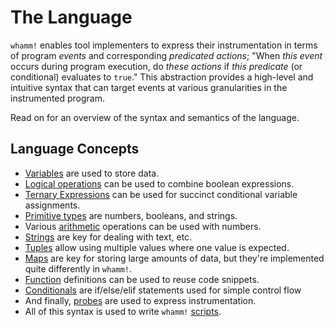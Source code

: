 # The Language #

`whamm!` enables tool implementers to express their instrumentation in terms of program _events_ and corresponding _predicated actions_;
"When _this event_ occurs during program execution, do _these actions_ if _this predicate_ (or conditional) evaluates to `true`."
This abstraction provides a high-level and intuitive syntax that can target events at various granularities in the instrumented program.

Read on for an overview of the syntax and semantics of the language.

## Language Concepts ##
- [Variables](syntax/variables.md) are used to store data.
- [Logical operations](syntax/logop.md) can be used to combine boolean expressions.
- [Ternary Expressions](syntax/ternary.md) can be used for succinct conditional variable assignments.
- [Primitive types](syntax/primitives.md) are numbers, booleans, and strings.
- Various [arithmetic](syntax/arith.md) operations can be used with numbers.
- [Strings](syntax/strings.md) are key for dealing with text, etc.
- [Tuples](syntax/tuples.md) allow using multiple values where one value is expected.
- [Maps](syntax/maps.md) are key for storing large amounts of data, but they're implemented quite differently in `whamm!`.
- [Function](syntax/functions.md) definitions can be used to reuse code snippets.
- [Conditionals](syntax/conditionals.md) are if/else/elif statements used for simple control flow 
- And finally, [probes](syntax/probes.md) are used to express instrumentation.
- All of this syntax is used to write `whamm!` [scripts](syntax/scripts.md).
